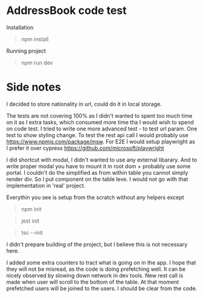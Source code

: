 # AddressBook code test

Installation
> npm install

Running project
> npm run dev

# Side notes
I decided to store nationality in url, could do it in local storage.

The tests are not covering 100% as I didn't wanted to spent too much time on it as I extra tasks, which consumed more time tha I would wish to spend on code test.
I tried to write one more advanced test - to test url param.
One test to show styling change.
To test the rest api call I would probably use https://www.npmjs.com/package/msw.
For E2E I would setup playwright as I prefer it over cypress https://github.com/microsoft/playwright

I did shortcut with modal, I didn't wanted to use any external libarary.
And to write proper modal you have to mount it in root dom + probably use some portal. I couldn't do the simplified as from within table 
you cannot simply render div. So I put component on the table leve. I would not go with that implementation in 'real' project.

Everythin you see is setup from the scratch without any helpers except
> npm init

> jest init

> tsc --init

I didn't prepare building of the project, but I believe this is not necessary here.

I added some extra counters to tract what is going on in the app.
I hope that they will not be misread, as the code is doing prefetching well.
It can be nicely observed by slowing down network in dev tools.
New rest call is made when user will scroll to the bottom of the table. At that moment prefetched users will be joined to the users. I should be clear from the code.